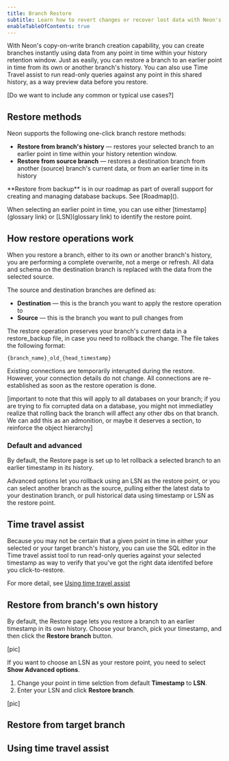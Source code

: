 ```yaml
---
title: Branch Restore
subtitle: Learn how to revert changes or recover lost data with Neon's Branch Restore feature, including Time Travel assist to query historical data as part of your restore workflow.
enableTableOfContents: true
---
```


With Neon's copy-on-write branch creation capability, you can create branches instantly using data from any point in time within your history retention window. Just as easily, you can restore a branch to an earlier point in time from its own or another branch's history. You can also use Time Travel assist to run read-only queries against any point in this shared history, as a way preview data before you restore.

[Do we want to include any common or typical use cases?]

## Restore methods

Neon supports the following one-click branch restore methods:
* **Restore from branch's history** &#8212; restores your selected branch to an earlier point in time within your history retention window.
* **Restore from source branch** &#8212; restores a destination branch from another (source) branch's current data, or from an earlier time in its history

<Admonition>
**Restore from backup** is in our roadmap as part of overall support for creating and managing database backups. See [Roadmap]().
</Admonition>

When selecting an earlier point in time, you can use either [timestamp](glossary link) or [LSN](glossary link) to identify the restore point.

## How restore operations work

When you restore a branch, either to its own or another branch's history, you are performing a complete overwrite, not a merge or refresh. All data and schema on the destination branch is replaced with the data from the selected source.

The source and destination branches are defined as:

* **Destination** &#8212; this is the branch you want to apply the restore operation to
* **Source** &#8212; this is the branch you want to pull changes from

The restore operation preserves your branch's current data in a restore_backup file, in case you need to rollback the change. The file takes the following format:

```
{branch_name}_old_{head_timestamp}
```
Existing connections are temporarily interupted during the restore. However, your connection details do not change. All connections are re-established as soon as the restore operation is done.

[important to note that this will apply to all databases on your branch; if you are trying to fix corrupted data on a database, you might not immediatley realize that rolling back the branch will affect any other dbs on that branch. We can add this as an admonition, or maybe it deserves a section, to reinforce the object hierarchy]

### Default and advanced
By default, the Restore page is set up to let rollback a selected branch to an earlier timestamp in its history.

Advanced options let you rollback using an LSN as the restore point, or you can select another branch as the source, pulling either the latest data to your destination branch, or pull historical data using timestamp or LSN as the restore point.





## Time travel assist

Because you may not be certain that a given point in time in either your selected or your target branch's history, you can use the SQL editor in the Time travel assist tool to run read-only queries against your selected timestamp as way to verify that you've got the right data identifed before you click-to-restore.

For more detail, see [Using time travel assist](#using-time-travel-assist)


## Restore from branch's own history

By default, the Restore page lets you restore a branch to an earlier timestamp in its own history. Choose your branch, pick your timestamp, and then click the **Restore branch** button.

[pic]

If you want to choose an LSN as your restore point, you need to select **Show Advanced options**.
1. Change your point in time selction from default **Timestamp** to **LSN**. 
1. Enter your LSN and click **Restore branch**. 

[pic]

## Restore from target branch


## Using time travel assist

